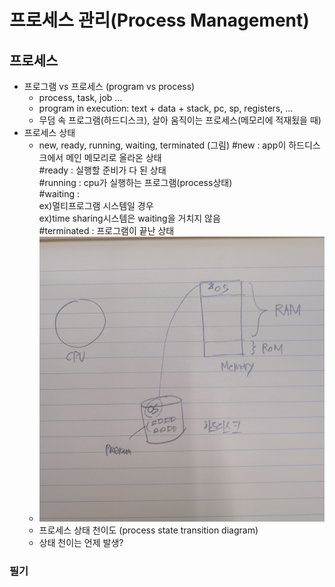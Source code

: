 # 프로세스 관리(Process Management)

## 프로세스
- 프로그램 vs 프로세스 (program vs process)
   - process, task, job …
   - program in execution: text + data + stack, pc, sp, registers, …
   - 무덤 속 프로그램(하드디스크), 살아 움직이는 프로세스(메모리에 적재됬을 때)
- 프로세스 상태
   - new, ready, running, waiting, terminated (그림) 
   #new : app이 하드디스크에서 메인 메모리로 올라온 상태  
   #ready : 실행할 준비가 다 된 상태  
   #running : cpu가 실행하는 프로그램(process상태)  
   #waiting :   
   ex)멀티프로그램 시스템일 경우  
    ex)time sharing시스템은 waiting을 거치지 않음     
   #terminated : 프로그램이 끝난 상태    
   - ![](./image/a1.jpeg)
   - 프로세스 상태 천이도 (process state transition diagram) 
   - 상태 천이는 언제 발생?


### 필기
